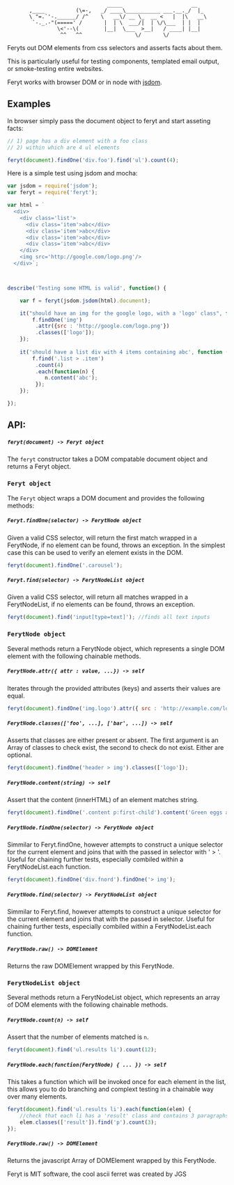 
```
                                _____                      __
       ,____          (\=-,   _/ ____\___________ ___.__._/  |_ 
       \ "=.`'-.______/ /^    \   __\/ __ \_  __ <   |  |\   __\
        `-._.-"(=====' /       |  | \  ___/|  | \/\___  | |  |  
                \<'--\(        |__|  \___  >__|   / ____| |__|  
                 ^^   ^^                 \/       \/            
```

Feryts out DOM elements from css selectors and asserts facts about them. 

This is particularly useful for testing components, templated email output,
or smoke-testing entire websites.

Feryt works with browser DOM or in node with [jsdom](https://www.npmjs.com/package/jsdom).


## Examples

In browser simply pass the document object to feryt and start asseting facts:

```js
// 1) page has a div element with a foo class
// 2) within which are 4 ul elements

feryt(document).findOne('div.foo').find('ul').count(4);

```


Here is a simple test using jsdom and mocha:

```js
var jsdom = require('jsdom');
var feryt = require('feryt');

var html = `
  <div>
    <div class='list'>
      <div class='item'>abc</div>
      <div class='item'>abc</div>
      <div class='item'>abc</div>
      <div class='item'>abc</div>
    </div>
    <img src='http://google.com/logo.png'/>
  </div>`;



describe('Testing some HTML is valid', function() {

    var f = feryt(jsdom.jsdom(html).document);

    it("should have an img for the google logo, with a 'logo' class", function () {
        f.findOne('img')
         .attr({src : 'http://google.com/logo.png'})
         .classes(['logo']);
    });
    
    it('should have a list div with 4 items containing abc', function () {
        f.find('.list > .item')
         .count(4)
         .each(function(n) {
            n.content('abc');
         });
    });

});

```

## API:

##### `feryt(document) -> Feryt object`

The `feryt` constructor takes a DOM compatable document object and returns a
Feryt object.


### `Feryt object`

The `Feryt` object wraps a DOM document and provides the following methods:

##### `Feryt.findOne(selector) -> FerytNode object`

Given a valid CSS selector, will return the first match wrapped in a FerytNode,
if no element can be found, throws an exception. In the simplest case this can
be used to verify an element exists in the DOM.

```js
feryt(document).findOne('.carousel');
```

##### `Feryt.find(selector) -> FerytNodeList object`

Given a valid CSS selector, will return all matches wrapped in a FerytNodeList,
if no elements can be found, throws an exception.

```js
feryt(document).find('input[type=text]'); //finds all text inputs
```


### `FerytNode object`

Several methods return a FerytNode object, which represents a single DOM 
element with the following chainable methods.

##### `FerytNode.attr({ attr : value, ...}) -> self`

Iterates through the provided attributes (keys) and asserts their values are equal.

```js
feryt(document).findOne('img.logo').attr({ src : 'http://example.com/logo.png' });
```

##### `FerytNode.classes(['foo', ...], ['bar', ...]) -> self`

Asserts that classes are either present or absent. The first argument is an Array
of classes to check exist, the second to check do not exist. Either are optional.

```js
feryt(document).findOne('header > img').classes(['logo']);
```

##### `FerytNode.content(string) -> self`

Assert that the content (innerHTML) of an element matches string. 

```js
feryt(document).findOne('.content p:first-child').content('Green eggs and ham');
```

##### `FerytNode.findOne(selector) -> FerytNode object`

Simmilar to Feryt.findOne, however attempts to construct a unique selector for the
current element and joins that with the passed in selector with ' > '. Useful for
chaining further tests, especially combiled within a FerytNodeList.each function. 

```js
feryt(document).findOne('div.fnord').findOne('> img');
```
##### `FerytNode.find(selector) -> FerytNodeList object`

Simmilar to Feryt.find, however attempts to construct a unique selector for the
current element and joins that with the passed in selector. Useful for
chaining further tests, especially combiled within a FerytNodeList.each function. 


##### `FerytNode.raw() -> DOMElement`

Returns the raw DOMElement wrapped by this FerytNode.

### `FerytNodeList object`

Several methods return a FerytNodeList object, which represents an array of DOM 
elements with the following chainable methods.

##### `FerytNode.count(n) -> self`

Assert that the number of elements matched is `n`. 

```js
feryt(document).find('ul.results li').count(12);
```

##### `FerytNode.each(function(FerytNode) { ... }) -> self`

This takes a function which will be invoked once for each element in the list, 
this allows you to do branching and complext testing in a chainable way over 
many elements.


```js
feryt(document).find('ul.results li').each(function(elem) {
    //check that each li has a 'result' class and contains 3 paragraphs
    elem.classes(['result']).find('p').count(3);
});
```

##### `FerytNode.raw() -> DOMElement`

Returns the javascript Array of DOMElement wrapped by this FerytNode.





Feryt is MIT software, the cool ascii ferret was created by JGS















